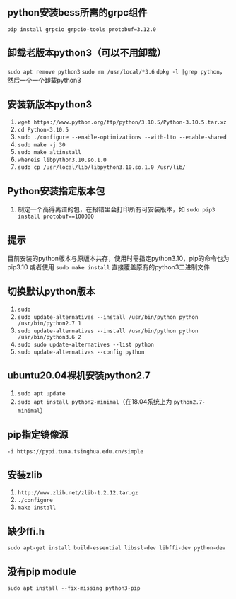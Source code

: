 ## python安装bess所需的grpc组件

`pip install grpcio grpcio-tools protobuf=3.12.0`

## 卸载老版本python3（可以不用卸载）

`sudo apt remove python3`
`sudo rm /usr/local/*3.6`
`dpkg -l |grep python`，然后一个一个卸载python3

## 安装新版本python3

1. `wget https://www.python.org/ftp/python/3.10.5/Python-3.10.5.tar.xz`
2. `cd Python-3.10.5`
3. `sudo ./configure --enable-optimizations --with-lto --enable-shared`
4. `sudo make -j 30`
5. `sudo make altinstall`
6. `whereis libpython3.10.so.1.0`
7. `sudo cp /usr/local/lib/libpython3.10.so.1.0 /usr/lib/`

## Python安装指定版本包

1. 制定一个高得离谱的包，在报错里会打印所有可安装版本，如 `sudo pip3 install protobuf==100000`

## 提示

目前安装的python版本与原版本共存，使用时需指定python3.10，pip的命令也为pip3.10
或者使用 `sudo make install` 直接覆盖原有的python3二进制文件

## 切换默认python版本

1. `sudo `
2. `sudo update-alternatives --install /usr/bin/python python /usr/bin/python2.7 1`
3. `sudo update-alternatives --install /usr/bin/python python /usr/bin/python3.6 2`
4. `sudo sudo update-alternatives --list python`
5. `sudo update-alternatives --config python`

## ubuntu20.04裸机安装python2.7

1. `sudo apt update`
2. `sudo apt install python2-minimal`（在18.04系统上为 `python2.7-minimal`）

## pip指定镜像源

`-i https://pypi.tuna.tsinghua.edu.cn/simple`

## 安装zlib

1. `http://www.zlib.net/zlib-1.2.12.tar.gz`
2. `./configure`
3. `make install`

## 缺少ffi.h

`sudo apt-get install build-essential libssl-dev libffi-dev python-dev`

## 没有pip module
`sudo apt install --fix-missing python3-pip`
